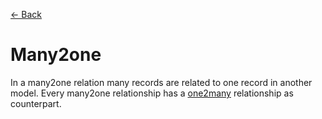 [<- Back](../README.md)

# Many2one
In a many2one relation many records are related to one record in another model.
Every many2one relationship has a [one2many](one2many.md) relationship as counterpart.
